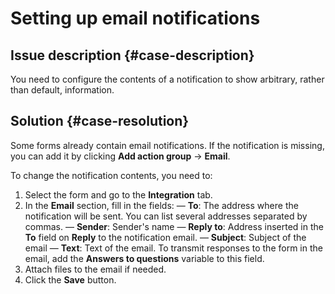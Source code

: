 # Setting up email notifications


## Issue description {#case-description}

You need to configure the contents of a notification to show arbitrary, rather than default, information.

## Solution {#case-resolution}

Some forms already contain email notifications. If the notification is missing, you can add it by clicking **Add action group** -> **Email**.

To change the notification contents, you need to:

1. Select the form and go to the **Integration** tab.
2. In the **Email** section, fill in the fields:
   — **To**:  The address where the notification will be sent. You can list several addresses separated by commas.
    — **Sender**: Sender's name
   — **Reply to**: Address inserted in the **To** field on **Reply** to the notification email.
   — **Subject**: Subject of the email
    — **Text**: Text of the email. To transmit responses to the form in the email, add the **Answers to questions** variable to this field.
3. Attach files to the email if needed.
4. Click the **Save** button.